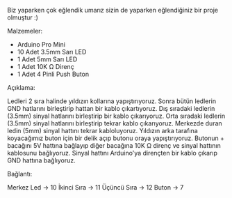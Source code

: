 Biz yaparken çok eğlendik umarız sizin de yaparken eğlendiğiniz bir proje olmuştur :)

Malzemeler:

- Arduino Pro Mini
- 10 Adet 3.5mm Sarı LED
- 1 Adet 5mm Sarı LED
- 1 Adet 10K Ω Direnç
- 1 Adet 4 Pinli Push Buton

Açıklama:

Ledleri 2 sıra halinde yıldızın kollarına yapıştırıyoruz. Sonra bütün ledlerin GND hatlarını birleştirip hattan bir kablo çıkartıyoruz. Dış sıradaki ledlerin (3.5mm) sinyal hatlarını birleştirip bir kablo çıkarıyoruz. Orta sıradaki ledlerin (3.5mm) sinyal hatlarını birleştirip tekrar kablo çıkarıyoruz. Merkezde duran ledin (5mm) sinyal hattını tekrar kabloluyoruz. Yıldızın arka tarafına koyacağımız buton için bir delik açıp butonu oraya yapıştırıyoruz. Butonun + bacağını 5V hattına bağlayıp diğer bacağına 10K Ω direnç ve sinyal hattının kablosunu bağlıyoruz. Sinyal hattını Arduino'ya dirençten bir kablo çıkarıp GND hattına bağlıyoruz.

Bağlantı:

Merkez Led -> 10
İkinci Sıra -> 11
Üçüncü Sıra -> 12
Buton -> 7
